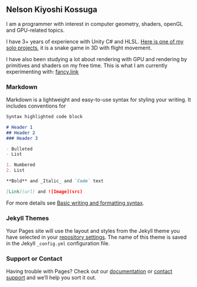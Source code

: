 ## Nelson Kiyoshi Kossuga

I am a programmer with interest in computer geometry, shaders, openGL and GPU-related topics.

I have 3+ years of experience with Unity C# and HLSL. [Here is one of my solo projects](https://github.com/5Daydreams/SnakeGameAlgorithms), it is a snake game in 3D with flight movement.

I have also been studying a lot about rendering with GPU and rendering by primitives and shaders on my free time. This is what I am currently experimenting with: [fancy.link](https://github.com/5Daydreams/StudiesOpenGL)

### Markdown

Markdown is a lightweight and easy-to-use syntax for styling your writing. It includes conventions for

```markdown
Syntax highlighted code block

# Header 1
## Header 2
### Header 3

- Bulleted
- List

1. Numbered
2. List

**Bold** and _Italic_ and `Code` text

[Link](url) and ![Image](src)
```

For more details see [Basic writing and formatting syntax](https://docs.github.com/en/github/writing-on-github/getting-started-with-writing-and-formatting-on-github/basic-writing-and-formatting-syntax).

### Jekyll Themes

Your Pages site will use the layout and styles from the Jekyll theme you have selected in your [repository settings](https://github.com/5Daydreams/5Daydreams.github.io/settings/pages). The name of this theme is saved in the Jekyll `_config.yml` configuration file.

### Support or Contact

Having trouble with Pages? Check out our [documentation](https://docs.github.com/categories/github-pages-basics/) or [contact support](https://support.github.com/contact) and we’ll help you sort it out.
